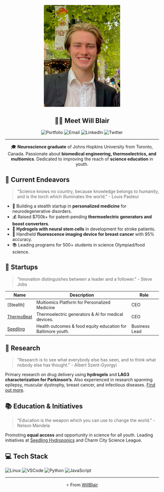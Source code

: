 <div align="center">
<img src="https://github.com/willblair0708/willblair0708/blob/main/profile/profile.jpg" width="250" />

## 👋🔬 Meet Will Blair

![Portfolio](https://img.shields.io/badge/🌐-Portfolio-%230077B5?style=for-the-badge)
![Email](https://img.shields.io/badge/📧-Email-%23D14836?style=for-the-badge)
![LinkedIn](https://img.shields.io/badge/🔗-LinkedIn-blue?style=for-the-badge)
![Twitter](https://img.shields.io/badge/🐦-Twitter-1DA1F2?style=for-the-badge)

---

🎓 **Neuroscience graduate** of Johns Hopkins University from Toronto, Canada. Passionate about **biomedical engineering, thermoelectrics, and multiomics**. Dedicated to improving the reach of **science education** in youth.

</div>

## 🚀 Current Endeavors

> "Science knows no country, because knowledge belongs to humanity, and is the torch which illuminates the world." - Louis Pasteur

- 🔬 Building a stealth startup in **personalized medicine** for neurodegenerative disorders.
- 💰 Raised $700k+ for patent-pending **thermoelectric generators and boost converters**.
- 🧫 **Hydrogels with neural stem cells** in development for stroke patients.
- 🌈 Handheld **fluorescence imaging device for breast cancer** with 95% accuracy.
- 📚 Leading programs for 500+ students in science Olympiad/food science.

## 💼 Startups

> "Innovation distinguishes between a leader and a follower." - Steve Jobs

| Name | Description | Role |
| ---- | ----------- | ---- |
| [Stealth] | Multiomics Platform for Personalized Medicine | CEO |
| [ThermoBeat](http://www.thermobeat.com) | Thermoelectric generators & AI for medical devices. | CEO |
| [Seedling](http://www.seedlinghydroponic.com) | Health outcomes & food equity education for Baltimore youth. | Business Lead |

## 🧪 Research

> "Research is to see what everybody else has seen, and to think what nobody else has thought." - Albert Szent-Gyorgyi

Primary research on drug delivery using **hydrogels** and **LAG3 characterization for Parkinson’s**. Also experienced in research spanning epilepsy, muscular dystrophy, breast cancer, and infectious diseases. [Find out more](https://willjblair.com/portfolio).

## 📚 Education & Initiatives

> "Education is the weapon which you can use to change the world." - Nelson Mandela

Promoting **equal access** and opportunity in science for all youth. Leading initiatives at [Seedling Hydroponics](http://seedlinghydroponic.com) and Charm City Science League.

## 💻 Tech Stack

![Linux](https://img.shields.io/badge/OS-Linux-green?style=flat-square&logo=linux)
![VSCode](https://img.shields.io/badge/Editor-VSCode-blue?style=flat-square&logo=visual-studio-code)
![Python](https://img.shields.io/badge/Code-Python-yellow?style=flat-square&logo=python)
![JavaScript](https://img.shields.io/badge/Code-JavaScript-yellow?style=flat-square&logo=javascript)

---

<div align="center">

⭐️ From [WillBlair](https://github.com/willblair0708)

</div>
